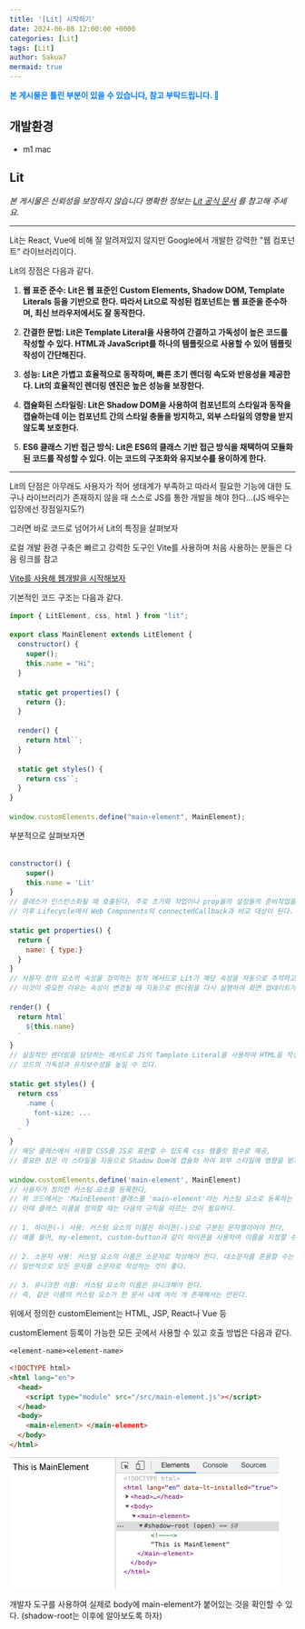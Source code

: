 ```yaml
---
title: '[Lit] 시작하기'
date: 2024-06-08 12:00:00 +0000
categories: [Lit]
tags: [Lit]
author: Sakua7
mermaid: true
---
```


<span style="color: #007bff; font-weight: bold;">본 게시물은 틀린 부분이 있을 수 있습니다, 참고 부탁드립니다. 🥹</span>

## 개발환경
* m1 mac

## Lit

_본 게시물은 신뢰성을 보장하지 않습니다 명확한 정보는 [Lit 공식 문서](https://lit.dev/) 를 참고해 주세요._

---

Lit는 React, Vue에 비해 잘 알려져있지 않지만 Google에서 개발한 강력한 "웹 컴포넌트" 라이브러리이다.

Lit의 장점은 다음과 같다.

1. **웹 표준 준수: Lit은 웹 표준인 Custom Elements, Shadow DOM, Template Literals 등을 기반으로 한다. 따라서 Lit으로 작성된 컴포넌트는 웹 표준을 준수하며, 최신 브라우저에서도 잘 동작한다.**

2. **간결한 문법: Lit은 Template Literal을 사용하여 간결하고 가독성이 높은 코드를 작성할 수 있다. HTML과 JavaScript를 하나의 템플릿으로 사용할 수 있어 템플릿 작성이 간단해진다.**

3. **성능: Lit은 가볍고 효율적으로 동작하며, 빠른 초기 렌더링 속도와 반응성을 제공한다. Lit의 효율적인 렌더링 엔진은 높은 성능을 보장한다.**

4. **캡슐화된 스타일링: Lit은 Shadow DOM을 사용하여 컴포넌트의 스타일과 동작을 캡슐하는데 이는 컴포넌트 간의 스타일 충돌을 방지하고, 외부 스타일의 영향을 받지 않도록 보호한다.**

5. **ES6 클래스 기반 접근 방식: Lit은 ES6의 클래스 기반 접근 방식을 채택하여 모듈화된 코드를 작성할 수 있다. 이는 코드의 구조화와 유지보수를 용이하게 한다.**

---

Lit의 단점은 아무래도 사용자가 적어 생태계가 부족하고 따라서 필요한 기능에 대한 도구나 라이브러리가 존재하지 않을 때 스스로 JS를 통한 개발을 해야 한다...(JS 배우는 입장에선 장점일지도?)

그러면 바로 코드로 넘어가서 Lit의 특징을 살펴보자

로컬 개발 환경 구축은 빠르고 강력한 도구인 Vite를 사용하며 처음 사용하는 분들은 다음 링크를 참고

[Vite를 사용해 웹개발을 시작해보자](https://Sakua7.github.io/posts/vite-init/)

기본적인 코드 구조는 다음과 같다.

```js
import { LitElement, css, html } from "lit";

export class MainElement extends LitElement {
  constructor() {
    super();
    this.name = "Hi";
  }

  static get properties() {
    return {};
  }

  render() {
    return html``;
  }

  static get styles() {
    return css``;
  }
}

window.customElements.define("main-element", MainElement);
```

부분적으로 살펴보자면

```js

constructor() {
    super()
    this.name = 'Lit'
}
// 클래스가 인스턴스화될 때 호출된다, 주로 초기화 작업이나 prop들의 설정들의 준비작업을 하며
// 이후 Lifecycle에서 Web Components의 connectedCallback과 비교 대상이 된다.

static get properties() {
  return {
    name: { type:}
  }
}
// 사용자 정의 요소의 속성을 정의하는 정적 메서드로 Lit가 해당 속성을 자동으로 추적하고 변경사항을 감시할 수 있다,
// 이것이 중요한 이유는 속성이 변경될 때 자동으로 렌더링을 다시 실행하여 화면 업데이트가 가능하다.

render() {
  return html`
    ${this.name}
  `
}
// 실질적인 렌더링을 담당하는 메서드로 JS의 Tamplate Literal을 사용하여 HTML을 작성하므로
// 코드의 가독성과 유지보수성을 높일 수 있다.

static get styles() {
  return css`
    .name {
      font-size: ...
    }
  `
}
// 해당 클래스에서 사용할 CSS를 JS로 표현할 수 있도록 css 템플릿 함수로 제공,
// 중요한 점은 이 스타일을 자동으로 Shadow Dom에 캡슐화 하여 외부 스타일에 영향을 받지 않도록 보호한다는 점이다.

window.customElements.define('main-element', MainElement)
// 사용자가 정의한 커스텀 요소를 등록한다,
// 위 코드에서는 'MainElement'클래스를 'main-element'라는 커스텀 요소로 등록하는 것이다,
// 이때 클래스 이름을 정의할 때는 다음의 규칙을 따르는 것이 필요하다.

// 1. 하이픈(-) 사용: 커스텀 요소의 이름은 하이픈(-)으로 구분된 문자열이어야 한다,
// 예를 들어, my-element, custom-button과 같이 하이픈을 사용하여 이름을 지정할 수 있다.

// 2. 소문자 사용: 커스텀 요소의 이름은 소문자로 작성해야 한다. 대소문자를 혼용할 수는 있지만,
// 일반적으로 모든 문자를 소문자로 작성하는 것이 좋다.

// 3. 유니크한 이름: 커스텀 요소의 이름은 유니크해야 한다.
// 즉, 같은 이름의 커스텀 요소가 한 문서 내에 여러 개 존재해서는 안된다.
```

위에서 정의한 customElement는 HTML, JSP, React나 Vue 등

customElement 등록이 가능한 모든 곳에서 사용할 수 있고 호출 방법은 다음과 같다.

```
<element-name><element-name>
```

```html
<!DOCTYPE html>
<html lang="en">
  <head>
    <script type="module" src="/src/main-element.js"></script>
  </head>
  <body>
    <main-element> </main-element>
  </body>
</html>
```

![1_vite_start](/assets/img/2024-06-08/1_vite_start.png)

개발자 도구를 사용하여 실제로 body에 main-element가 붙어있는 것을 확인할 수 있다. (shadow-root는 이후에 알아보도록 하자)
